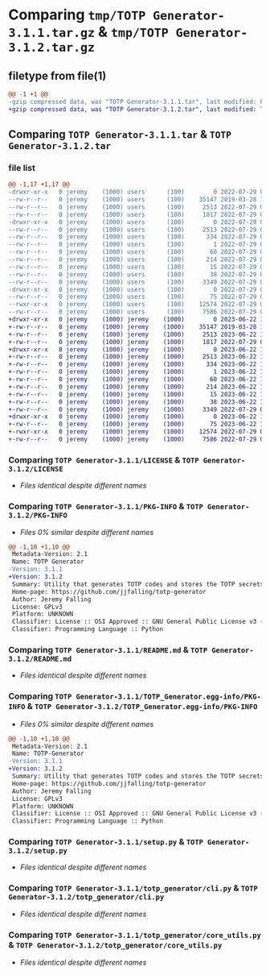 # Comparing `tmp/TOTP Generator-3.1.1.tar.gz` & `tmp/TOTP Generator-3.1.2.tar.gz`

## filetype from file(1)

```diff
@@ -1 +1 @@
-gzip compressed data, was "TOTP Generator-3.1.1.tar", last modified: Fri Jul 29 09:33:31 2022, max compression
+gzip compressed data, was "TOTP Generator-3.1.2.tar", last modified: Thu Jun 22 13:59:58 2023, max compression
```

## Comparing `TOTP Generator-3.1.1.tar` & `TOTP Generator-3.1.2.tar`

### file list

```diff
@@ -1,17 +1,17 @@
-drwxr-xr-x   0 jeremy    (1000) users      (100)        0 2022-07-29 09:33:31.600146 TOTP Generator-3.1.1/
--rw-r--r--   0 jeremy    (1000) users      (100)    35147 2019-03-28 16:52:29.000000 TOTP Generator-3.1.1/LICENSE
--rw-r--r--   0 jeremy    (1000) users      (100)     2513 2022-07-29 09:33:31.600146 TOTP Generator-3.1.1/PKG-INFO
--rw-r--r--   0 jeremy    (1000) users      (100)     1817 2022-07-29 09:32:23.000000 TOTP Generator-3.1.1/README.md
-drwxr-xr-x   0 jeremy    (1000) users      (100)        0 2022-07-29 09:33:31.600146 TOTP Generator-3.1.1/TOTP_Generator.egg-info/
--rw-r--r--   0 jeremy    (1000) users      (100)     2513 2022-07-29 09:33:31.000000 TOTP Generator-3.1.1/TOTP_Generator.egg-info/PKG-INFO
--rw-r--r--   0 jeremy    (1000) users      (100)      334 2022-07-29 09:33:31.000000 TOTP Generator-3.1.1/TOTP_Generator.egg-info/SOURCES.txt
--rw-r--r--   0 jeremy    (1000) users      (100)        1 2022-07-29 09:33:31.000000 TOTP Generator-3.1.1/TOTP_Generator.egg-info/dependency_links.txt
--rw-r--r--   0 jeremy    (1000) users      (100)       60 2022-07-29 09:33:31.000000 TOTP Generator-3.1.1/TOTP_Generator.egg-info/entry_points.txt
--rw-r--r--   0 jeremy    (1000) users      (100)      214 2022-07-29 09:33:31.000000 TOTP Generator-3.1.1/TOTP_Generator.egg-info/requires.txt
--rw-r--r--   0 jeremy    (1000) users      (100)       15 2022-07-29 09:33:31.000000 TOTP Generator-3.1.1/TOTP_Generator.egg-info/top_level.txt
--rw-r--r--   0 jeremy    (1000) users      (100)       38 2022-07-29 09:33:31.600146 TOTP Generator-3.1.1/setup.cfg
--rw-r--r--   0 jeremy    (1000) users      (100)     3349 2022-07-29 09:28:59.000000 TOTP Generator-3.1.1/setup.py
-drwxr-xr-x   0 jeremy    (1000) users      (100)        0 2022-07-29 09:33:31.600146 TOTP Generator-3.1.1/totp_generator/
--rw-r--r--   0 jeremy    (1000) users      (100)       75 2022-07-29 09:32:23.000000 TOTP Generator-3.1.1/totp_generator/__init__.py
--rwxr-xr-x   0 jeremy    (1000) users      (100)    12574 2022-07-29 09:32:23.000000 TOTP Generator-3.1.1/totp_generator/cli.py
--rw-r--r--   0 jeremy    (1000) users      (100)     7586 2022-07-29 08:55:50.000000 TOTP Generator-3.1.1/totp_generator/core_utils.py
+drwxr-xr-x   0 jeremy    (1000) jeremy    (1000)        0 2023-06-22 13:59:58.685575 TOTP Generator-3.1.2/
+-rw-r--r--   0 jeremy    (1000) jeremy    (1000)    35147 2019-03-28 16:52:29.000000 TOTP Generator-3.1.2/LICENSE
+-rw-r--r--   0 jeremy    (1000) jeremy    (1000)     2513 2023-06-22 13:59:58.681575 TOTP Generator-3.1.2/PKG-INFO
+-rw-r--r--   0 jeremy    (1000) jeremy    (1000)     1817 2022-07-29 09:32:23.000000 TOTP Generator-3.1.2/README.md
+drwxr-xr-x   0 jeremy    (1000) jeremy    (1000)        0 2023-06-22 13:59:58.681575 TOTP Generator-3.1.2/TOTP_Generator.egg-info/
+-rw-r--r--   0 jeremy    (1000) jeremy    (1000)     2513 2023-06-22 13:59:58.000000 TOTP Generator-3.1.2/TOTP_Generator.egg-info/PKG-INFO
+-rw-r--r--   0 jeremy    (1000) jeremy    (1000)      334 2023-06-22 13:59:58.000000 TOTP Generator-3.1.2/TOTP_Generator.egg-info/SOURCES.txt
+-rw-r--r--   0 jeremy    (1000) jeremy    (1000)        1 2023-06-22 13:59:58.000000 TOTP Generator-3.1.2/TOTP_Generator.egg-info/dependency_links.txt
+-rw-r--r--   0 jeremy    (1000) jeremy    (1000)       60 2023-06-22 13:59:58.000000 TOTP Generator-3.1.2/TOTP_Generator.egg-info/entry_points.txt
+-rw-r--r--   0 jeremy    (1000) jeremy    (1000)      214 2023-06-22 13:59:58.000000 TOTP Generator-3.1.2/TOTP_Generator.egg-info/requires.txt
+-rw-r--r--   0 jeremy    (1000) jeremy    (1000)       15 2023-06-22 13:59:58.000000 TOTP Generator-3.1.2/TOTP_Generator.egg-info/top_level.txt
+-rw-r--r--   0 jeremy    (1000) jeremy    (1000)       38 2023-06-22 13:59:58.685575 TOTP Generator-3.1.2/setup.cfg
+-rw-r--r--   0 jeremy    (1000) jeremy    (1000)     3349 2022-07-29 09:28:59.000000 TOTP Generator-3.1.2/setup.py
+drwxr-xr-x   0 jeremy    (1000) jeremy    (1000)        0 2023-06-22 13:59:58.681575 TOTP Generator-3.1.2/totp_generator/
+-rw-r--r--   0 jeremy    (1000) jeremy    (1000)       75 2023-06-22 13:59:41.000000 TOTP Generator-3.1.2/totp_generator/__init__.py
+-rwxr-xr-x   0 jeremy    (1000) jeremy    (1000)    12574 2022-07-29 09:32:23.000000 TOTP Generator-3.1.2/totp_generator/cli.py
+-rw-r--r--   0 jeremy    (1000) jeremy    (1000)     7586 2022-07-29 08:55:50.000000 TOTP Generator-3.1.2/totp_generator/core_utils.py
```

### Comparing `TOTP Generator-3.1.1/LICENSE` & `TOTP Generator-3.1.2/LICENSE`

 * *Files identical despite different names*

### Comparing `TOTP Generator-3.1.1/PKG-INFO` & `TOTP Generator-3.1.2/PKG-INFO`

 * *Files 0% similar despite different names*

```diff
@@ -1,10 +1,10 @@
 Metadata-Version: 2.1
 Name: TOTP Generator
-Version: 3.1.1
+Version: 3.1.2
 Summary: Utility that generates TOTP codes and stores the TOTP secrets in your system keyring.
 Home-page: https://github.com/jjfalling/totp-generator
 Author: Jeremy Falling
 License: GPLv3
 Platform: UNKNOWN
 Classifier: License :: OSI Approved :: GNU General Public License v3 (GPLv3)
 Classifier: Programming Language :: Python
```

### Comparing `TOTP Generator-3.1.1/README.md` & `TOTP Generator-3.1.2/README.md`

 * *Files identical despite different names*

### Comparing `TOTP Generator-3.1.1/TOTP_Generator.egg-info/PKG-INFO` & `TOTP Generator-3.1.2/TOTP_Generator.egg-info/PKG-INFO`

 * *Files 0% similar despite different names*

```diff
@@ -1,10 +1,10 @@
 Metadata-Version: 2.1
 Name: TOTP-Generator
-Version: 3.1.1
+Version: 3.1.2
 Summary: Utility that generates TOTP codes and stores the TOTP secrets in your system keyring.
 Home-page: https://github.com/jjfalling/totp-generator
 Author: Jeremy Falling
 License: GPLv3
 Platform: UNKNOWN
 Classifier: License :: OSI Approved :: GNU General Public License v3 (GPLv3)
 Classifier: Programming Language :: Python
```

### Comparing `TOTP Generator-3.1.1/setup.py` & `TOTP Generator-3.1.2/setup.py`

 * *Files identical despite different names*

### Comparing `TOTP Generator-3.1.1/totp_generator/cli.py` & `TOTP Generator-3.1.2/totp_generator/cli.py`

 * *Files identical despite different names*

### Comparing `TOTP Generator-3.1.1/totp_generator/core_utils.py` & `TOTP Generator-3.1.2/totp_generator/core_utils.py`

 * *Files identical despite different names*

